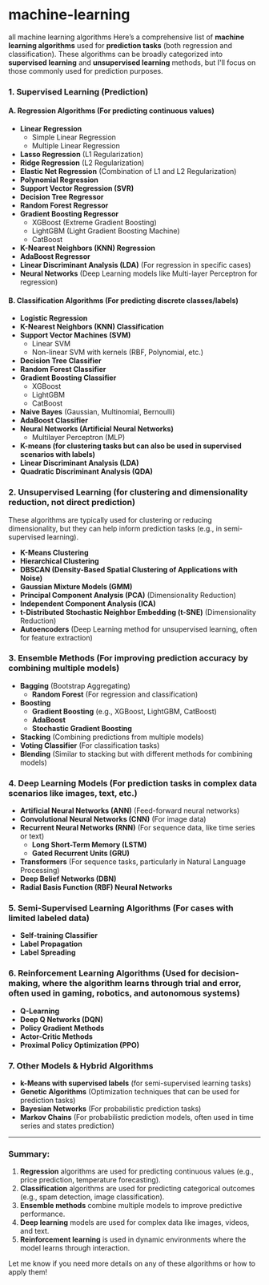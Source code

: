 # machine-learning
all machine learning algorithms 
Here’s a comprehensive list of **machine learning algorithms** used for **prediction tasks** (both regression and classification). These algorithms can be broadly categorized into **supervised learning** and **unsupervised learning** methods, but I'll focus on those commonly used for prediction purposes.

### 1. **Supervised Learning (Prediction)**

#### A. **Regression Algorithms** (For predicting continuous values)
- **Linear Regression**
  - Simple Linear Regression
  - Multiple Linear Regression
- **Lasso Regression** (L1 Regularization)
- **Ridge Regression** (L2 Regularization)
- **Elastic Net Regression** (Combination of L1 and L2 Regularization)
- **Polynomial Regression**
- **Support Vector Regression (SVR)**
- **Decision Tree Regressor**
- **Random Forest Regressor**
- **Gradient Boosting Regressor**
  - XGBoost (Extreme Gradient Boosting)
  - LightGBM (Light Gradient Boosting Machine)
  - CatBoost
- **K-Nearest Neighbors (KNN) Regression**
- **AdaBoost Regressor**
- **Linear Discriminant Analysis (LDA)** (For regression in specific cases)
- **Neural Networks** (Deep Learning models like Multi-layer Perceptron for regression)

#### B. **Classification Algorithms** (For predicting discrete classes/labels)
- **Logistic Regression**
- **K-Nearest Neighbors (KNN) Classification**
- **Support Vector Machines (SVM)**
  - Linear SVM
  - Non-linear SVM with kernels (RBF, Polynomial, etc.)
- **Decision Tree Classifier**
- **Random Forest Classifier**
- **Gradient Boosting Classifier**
  - XGBoost
  - LightGBM
  - CatBoost
- **Naive Bayes** (Gaussian, Multinomial, Bernoulli)
- **AdaBoost Classifier**
- **Neural Networks (Artificial Neural Networks)**
  - Multilayer Perceptron (MLP)
- **K-means (for clustering tasks but can also be used in supervised scenarios with labels)**
- **Linear Discriminant Analysis (LDA)**
- **Quadratic Discriminant Analysis (QDA)**

### 2. **Unsupervised Learning (for clustering and dimensionality reduction, not direct prediction)**
These algorithms are typically used for clustering or reducing dimensionality, but they can help inform prediction tasks (e.g., in semi-supervised learning).

- **K-Means Clustering**
- **Hierarchical Clustering**
- **DBSCAN (Density-Based Spatial Clustering of Applications with Noise)**
- **Gaussian Mixture Models (GMM)**
- **Principal Component Analysis (PCA)** (Dimensionality Reduction)
- **Independent Component Analysis (ICA)**
- **t-Distributed Stochastic Neighbor Embedding (t-SNE)** (Dimensionality Reduction)
- **Autoencoders** (Deep Learning method for unsupervised learning, often for feature extraction)

### 3. **Ensemble Methods** (For improving prediction accuracy by combining multiple models)
- **Bagging** (Bootstrap Aggregating)
  - **Random Forest** (For regression and classification)
- **Boosting**
  - **Gradient Boosting** (e.g., XGBoost, LightGBM, CatBoost)
  - **AdaBoost**
  - **Stochastic Gradient Boosting**
- **Stacking** (Combining predictions from multiple models)
- **Voting Classifier** (For classification tasks)
- **Blending** (Similar to stacking but with different methods for combining models)

### 4. **Deep Learning Models** (For prediction tasks in complex data scenarios like images, text, etc.)
- **Artificial Neural Networks (ANN)** (Feed-forward neural networks)
- **Convolutional Neural Networks (CNN)** (For image data)
- **Recurrent Neural Networks (RNN)** (For sequence data, like time series or text)
  - **Long Short-Term Memory (LSTM)**
  - **Gated Recurrent Units (GRU)**
- **Transformers** (For sequence tasks, particularly in Natural Language Processing)
- **Deep Belief Networks (DBN)**
- **Radial Basis Function (RBF) Neural Networks**

### 5. **Semi-Supervised Learning Algorithms** (For cases with limited labeled data)
- **Self-training Classifier**
- **Label Propagation**
- **Label Spreading**

### 6. **Reinforcement Learning Algorithms** (Used for decision-making, where the algorithm learns through trial and error, often used in gaming, robotics, and autonomous systems)
- **Q-Learning**
- **Deep Q Networks (DQN)**
- **Policy Gradient Methods**
- **Actor-Critic Methods**
- **Proximal Policy Optimization (PPO)**

### 7. **Other Models & Hybrid Algorithms**
- **k-Means with supervised labels** (for semi-supervised learning tasks)
- **Genetic Algorithms** (Optimization techniques that can be used for prediction tasks)
- **Bayesian Networks** (For probabilistic prediction tasks)
- **Markov Chains** (For probabilistic prediction models, often used in time series and states prediction)

---

### Summary:
1. **Regression** algorithms are used for predicting continuous values (e.g., price prediction, temperature forecasting).
2. **Classification** algorithms are used for predicting categorical outcomes (e.g., spam detection, image classification).
3. **Ensemble methods** combine multiple models to improve predictive performance.
4. **Deep learning** models are used for complex data like images, videos, and text.
5. **Reinforcement learning** is used in dynamic environments where the model learns through interaction.

Let me know if you need more details on any of these algorithms or how to apply them!
